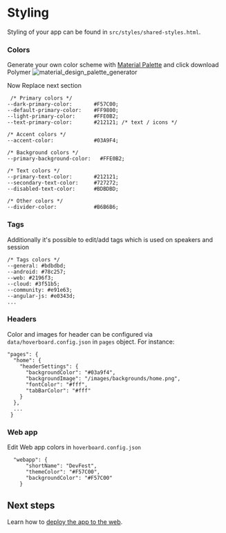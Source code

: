 # Styling

Styling of your app can be found in `src/styles/shared-styles.html`.
 
### Colors
Generate your own color scheme with [Material Palette][Material Palette]
and click download Polymer
![material_design_palette_generator](https://cloud.githubusercontent.com/assets/2954281/17750340/a02f8e76-64ca-11e6-80f0-53392b30f89a.png)

Now Replace next section
```
 /* Primary colors */
--dark-primary-color:       #F57C00;
--default-primary-color:    #FF9800;
--light-primary-color:      #FFE0B2;
--text-primary-color:       #212121; /* text / icons */

/* Accent colors */
--accent-color:             #03A9F4;

/* Background colors */
--primary-background-color:   #FFE0B2;

/* Text colors */
--primary-text-color:       #212121;
--secondary-text-color:     #727272;
--disabled-text-color:      #BDBDBD;

/* Other colors */
--divider-color:            #B6B6B6;

```


### Tags

Additionally it's possible to edit/add tags which is used on speakers and session
```
/* Tags colors */
--general: #bdbdbd;
--android: #78c257;
--web: #2196f3;
--cloud: #3f51b5;
--community: #e91e63;
--angular-js: #e0343d;
... 
```


### Headers

Color and images for header can be configured via `data/hoverboard.config.json`
in `pages` object. For instance:
```
"pages": {
  "home": {
    "headerSettings": {
      "backgroundColor": "#03a9f4",
      "backgroundImage": "/images/backgrounds/home.png",
      "fontColor": "#fff",
      "tabBarColor": "#fff"
    }
  },
  ...
 }
```

### Web app

Edit Web app colors in `hoverboard.config.json`
```
  "webapp": {
      "shortName": "DevFest",
      "themeColor": "#F57C00",
      "backgroundColor": "#F57C00"
    }
```

## Next steps

Learn how to [deploy the app to the web](deploy.md).

[Material Palette]: https://www.materialpalette.com/
